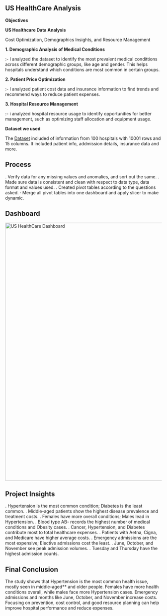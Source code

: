 ## US HealthCare Analysis 

**Objectives**

**US Healthcare Data Analysis**

 Cost Optimization, Demographics Insights, and Resource Management 		
                                                        
**1. Demographic Analysis of Medical Conditions** 

:- I analyzed the dataset to identify the most prevalent medical condittions across different demographic groups, like age and gender. This helps hospitals understand which conditions are most common in certain groups.													
                                                        
**2. Patient Price Optimization**

:- I analyzed patient cost data and insurance information to find trends and recommend ways to reduce patient expenses. 						
                                                        
**3. Hospital Resource Management**

:- i analyzed hospital resource usage to identify opportunities for better management, such as optimizing staff allocation and equipment usage.														                                                       
                                                        
**Dataset we used** 

 The [Dataset](https://onedrive.live.com/personal/c7e8a452b587272f/_layouts/15/Doc.aspx?sourcedoc=%7B8484e864-bbc5-4cf8-8969-6196ac83e995%7D&action=default&redeem=aHR0cHM6Ly8xZHJ2Lm1zL3gvYy9jN2U4YTQ1MmI1ODcyNzJmL0VXVG9oSVRGdV9oTWlXbGhscXlENlpVQlVVOVFGQUNrdXR1cUpqUERiQm9fS0E_ZT1IeGNFMVE&slrid=b421d2a1-4048-0000-f647-1f4f7747ccd9&originalPath=aHR0cHM6Ly8xZHJ2Lm1zL3gvYy9jN2U4YTQ1MmI1ODcyNzJmL0VXVG9oSVRGdV9oTWlXbGhscXlENlpVQlVVOVFGQUNrdXR1cUpqUERiQm9fS0E_cnRpbWU9aHQ1U1NRUVMza2c&CID=288c7f17-9de7-4533-876b-a3df01077700&_SRM=0:G:47) included of information from 100 hospitals with 10001 rows and 15 columns. It included patient info, addmission details, insurance data and more.  														

## Process

. Verify data for any missing values and anomalies, and sort out the same.
. Made sure data is consistent and clean with respect to data type, data format and values used.
. Created pivot tables according to the questions asked.
· Merge all pivot tables into one dashboard and apply slicer to make dynamic.

## Dashboard 

<img width="1894" height="826" alt="US HealthCare Dashboard" src="https://github.com/user-attachments/assets/9bc0fd1f-8d21-4372-92f2-a04090f90f2b" />


## Project Insights

. Hypertension is the most common condition; Diabetes is the least common.
. Middle-aged patients show the highest disease prevalence and treatment costs.
. Females have more overall conditions; Males lead in Hypertension.
. Blood type AB- records the highest number of medical conditions and Obesity cases.
. Cancer, Hypertension, and Diabetes contribute most to total healthcare expenses.
. Patients with Aetna, Cigna, and Medicare have higher average costs.
. Emergency admissions are the most expensive; Elective admissions cost the least.
. June, October, and November see peak admission volumes.
. Tuesday and Thursday have the highest admission counts.

## Final Conclusion 
The study shows that Hypertension is the most common health issue, mostly seen in middle-aged** and older people. Females have more health conditions overall, while males face more Hypertension cases. Emergency admissions and months like June, October, and November increase costs. Focusing on prevention, cost control, and good resource planning can help improve hospital performance and reduce expenses.

